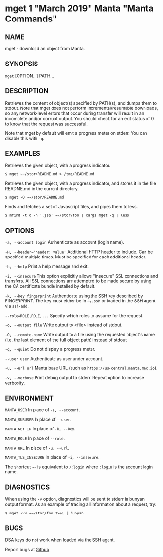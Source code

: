 mget 1 "March 2019" Manta "Manta Commands"
=======================================

NAME
----

mget - download an object from Manta.

SYNOPSIS
--------

`mget` [OPTION...] PATH...

DESCRIPTION
-----------

Retrieves the content of object(s) specified by PATH(s), and dumps them to
stdout.  Note that mget does not perform incremental/resumable downloads, so any
network-level errors that occur during transfer will result in an incomplete
and/or corrupt output.  You should check for an exit status of 0 to know that
the request was successful.

Note that mget by default will emit a progress meter on stderr.  You can
disable this with `-q`.

EXAMPLES
--------

Retrieves the given object, with a progress indicator.

    $ mget ~~/stor/README.md > /tmp/README.md

Retrieves the given object, with a progress indicator, and stores it in the
file README.md in the current directory.

    $ mget -O ~~/stor/README.md

Finds and fetches a set of Javascript files, and pipes them to less.

    $ mfind -t o -n '.js$' ~~/stor/foo | xargs mget -q | less

OPTIONS
-------

`-a, --account login`
  Authenticate as account (login name).

`-H, --header='header: value'`
  Additional HTTP header to include. Can be specified multiple times. Must be
  specified for each additional header.

`-h, --help`
  Print a help message and exit.

`-i, --insecure`
  This option explicitly allows "insecure" SSL connections and transfers.  All
  SSL connections are attempted to be made secure by using the CA certificate
  bundle installed by default.

`-k, --key fingerprint`
  Authenticate using the SSH key described by FINGERPRINT.  The key must
  either be in `~/.ssh` or loaded in the SSH agent via `ssh-add`.

`--role=ROLE,ROLE,...`
  Specify which roles to assume for the request.

`-o, --output file`
  Write output to &lt;file&gt; instead of stdout.

`-O, --remote-name`
  Write output to a file using the requested object's name (i.e. the last
  element of the full object path) instead of stdout.

`-q, --quiet`
  Do not display a progress meter.

`--user user`
  Authenticate as user under account.

`-u, --url url`
  Manta base URL (such as `https://us-central.manta.mnx.io`).

`-v, --verbose`
  Print debug output to stderr.  Repeat option to increase verbosity.

ENVIRONMENT
-----------
`MANTA_USER`
  In place of `-a, --account`.

`MANTA_SUBUSER`
  In place of `--user`.

`MANTA_KEY_ID`
  In place of `-k, --key`.

`MANTA_ROLE`
  In place of `--role`.

`MANTA_URL`
  In place of `-u, --url`.

`MANTA_TLS_INSECURE`
  In place of `-i, --insecure`.

The shortcut `~~` is equivalent to `/:login`
where `:login` is the account login name.

DIAGNOSTICS
-----------

When using the `-v` option, diagnostics will be sent to stderr in bunyan
output format.  As an example of tracing all information about a request,
try:

    $ mget -vv ~~/stor/foo 2>&1 | bunyan

BUGS
----

DSA keys do not work when loaded via the SSH agent.

Report bugs at [Github](https://github.com/TritonDataCenter/node-manta/issues)

